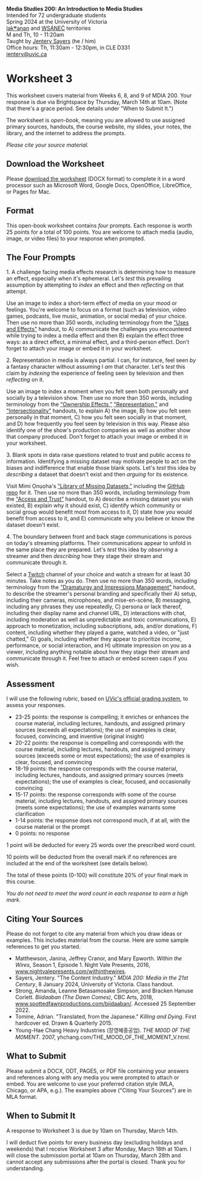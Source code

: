 **Media Studies 200: An Introduction to Media Studies**    
Intended for 72 undergraduate students     
Spring 2024 at the University of Victoria  
[lək̓ʷəŋən](https://www.songheesnation.ca/community/l-k-ng-n-traditional-territory) and [<u>W</u>SÁNEĆ](https://wsanec.com/) territories  
M and Th, 10 - 11:20am     
Taught by [Jentery Sayers](https://jntry.work/) (he / him)      
Office hours: Th, 11:30am - 12:30pm, in CLE D331    
[jentery@uvic.ca](mailto:jentery@uvic.ca)

# Worksheet 3

This worksheet covers material from Weeks 6, 8, and 9 of MDIA 200. Your response is due via Brightspace by Thursday, March 14th at 10am. (Note that there's a grace period. See details under "When to Submit It.")  

The worksheet is *open-book*, meaning you are allowed to use assigned primary sources, handouts, the course website, my slides, your notes, the library, and the internet to address the prompts.

*Please cite your source material.* 

## Download the Worksheet 

Please [download the worksheet](mdia200v2Worksheet3.docx) (DOCX format) to complete it in a word processor such as Microsoft Word, Google Docs, OpenOffice, LibreOffice, or Pages for Mac.  

## Format

This open-book worksheet contains *four* prompts. Each response is worth 25 points for a total of 100 points. You are welcome to attach media (audio, image, or video files) to your response when prompted.  

## The Four Prompts 

1\. A challenge facing media effects research is determining how to measure an effect, especially when it's ephemeral. Let's *test* this prevailing assumption by attempting to *index* an effect and then *reflecting* on that attempt. 

Use an image to index a short-term effect of media on your mood or feelings. You're welcome to focus on a format (such as television, video games, podcasts, live music, animation, or social media) of your choice. Then use no more than 350 words, including terminology from the ["Uses and Effects"](https://bright.uvic.ca/content/enforced/300618-202401MDIA200A01(22068)CO/usesAndEffectsHandout.pdf) handout, to A) communicate the challenges you encountered while trying to index a media effect and then B) explain the effect three ways: as a direct effect, a minimal effect, and a third-person effect. Don't forget to attach your image or embed it in your worksheet. 

2\. Representation in media is always partial. I can, for instance, feel seen *by* a fantasy character without assuming I *am* that character. Let's *test* this claim by *indexing* the experience of feeling seen by television and then *reflecting* on it. 

Use an image to index a moment when you felt seen both personally and socially by a television show. Then use no more than 350 words, including terminology from the ["Ownership Effects,"](https://bright.uvic.ca/content/enforced/300618-202401MDIA200A01(22068)CO/ownershipEffectsHandout.pdf) ["Representation,"](https://bright.uvic.ca/content/enforced/300618-202401MDIA200A01(22068)CO/representationHandout.pdf) and ["Intersectionality"](https://bright.uvic.ca/content/enforced/300618-202401MDIA200A01(22068)CO/intersectionalityHandout.pdf) handouts, to explain A) the image, B) how you felt seen personally in that moment, C) how you felt seen socially in that moment, and D) how frequently you feel seen by television in this way. Please also identify one of the show's production companies as well as another show that company produced. Don't forget to attach your image or embed it in your worksheet. 

3\. Blank spots in data raise questions related to trust and public access to information. Identifying a missing dataset may motivate people to act on the biases and indifference that enable those blank spots. Let's *test* this idea by *describing* a dataset that doesn't exist and then *arguing* for its existence. 

Visit Mimi Ọnụọha's ["Library of Missing Datasets,"](https://mimionuoha.com/the-library-of-missing-datasets) including the [GitHub repo](https://github.com/MimiOnuoha/missing-datasets) for it. Then use no more than 350 words, including terminology from the ["Access and Trust"](https://bright.uvic.ca/content/enforced/300618-202401MDIA200A01(22068)CO/accessAndTrustHandout.pdf) handout, to A) describe a missing dataset you wish existed, B) explain why it should exist, C) identify which community or social group would benefit most from access to it, D) state how *you* would benefit from access to it, and E) communicate why you believe or know the dataset doesn't exist.

4\. The boundary between front and back stage communications is porous on today's streaming platforms. Their communications appear to unfold in the same place they are prepared. Let's *test* this idea by *observing* a streamer and then *describing* how they stage their stream and communicate through it.  

Select a [Twitch](https://www.twitch.tv/) channel of your choice and watch a stream for at least 30 minutes. Take notes as you do. Then use no more than 350 words, including terminology from the ["Dramaturgy and Impressions Management"](https://bright.uvic.ca/content/enforced/300618-202401MDIA200A01(22068)CO/dramaturgyAndImpressionsHandout.pdf) handout, to describe the streamer's personal branding and specifically their A) setup, including their cameras, microphones, and mise-en-scène, B) messaging, including any phrases they use repeatedly, C) persona or lack thereof, including their display name and channel URL, D) interactions with chat, including moderation as well as unpredictable and toxic communications, E) approach to monetization, including subscriptions, ads, and/or donations, F) content, including whether they played a game, watched a video, or "just chatted," G) goals, including whether they appear to prioritize income, performance, or social interaction, and H) ultimate impression on you as a viewer, including anything notable about how they stage their stream and communicate through it. Feel free to attach or embed screen caps if you wish. 

## Assessment 

I will use the following rubric, based on [UVic's official grading system](https://www.uvic.ca/calendar/undergrad/index.php#/policy/S1AAgoGuV?bc=true&bcCurrent=14%20-%20Grading&bcGroup=Undergraduate%20Academic%20Regulations&bcItemType=policies), to assess your responses. 

* 23-25 points: the response is compelling; it enriches or enhances the course material, including lectures, handouts, and assigned primary sources (exceeds all expectations); the use of examples is clear, focused, convincing, and inventive (original insight)
* 20-22 points: the response is compelling and corresponds with the course material, including lectures, handouts, and assigned primary sources (exceeds some or most expectations); the use of examples is clear, focused, and convincing 
* 18-19 points: the response corresponds with the course material, including lectures, handouts, and assigned primary sources (meets expectations); the use of examples is clear, focused, and occasionally convincing
* 15-17 points: the response corresponds with some of the course material, including lectures, handouts, and assigned primary sources (meets some expectations); the use of examples warrants some clarification 
* 1-14 points: the response does not correspond much, if at all, with the course material or the prompt
* 0 points: no response  

1 point will be deducted for every 25 words over the prescribed word count. 

10 points will be deducted from the overall mark if no references are included at the end of the worksheet (see details below).

The total of these points (0-100) will constitute 20% of your final mark in this course. 

*You do not need to meet the word count in each response to earn a high mark.* 

## Citing Your Sources 

Please do not forget to cite any material from which you draw ideas or examples. This includes material from the course. Here are some sample references to get you started.  
 
* Matthewson, Janina, Jeffrey Cranor, and Mary Epworth. *Within the Wires*, Season 1, Episode 1. Night Vale Presents, 2016, www.nightvalepresents.com/withinthewires.
* Sayers, Jentery. "The Content Industry." *MDIA 200: Media in the 21st Century*, 8 January 2024, University of Victoria. Class handout. 
* Strong, Amanda, Leanne Betasamosake Simpson, and Bracken Hanuse Corlett. *Biidaaban (The Dawn Comes)*, CBC Arts, 2018, www.spottedfawnproductions.com/biidaaban/. Accessed 25 September 2022.
* Tomine, Adrian. "Translated, from the Japanese." *Killing and Dying*. First hardcover ed. Drawn & Quarterly 2015.
* Young-Hae Chang Heavy Industries (장영혜중공업). *THE M00D 0F THE M0MENT*. 2007, yhchang.com/THE_MOOD_OF_THE_MOMENT_V.html.

## What to Submit 

Please submit a DOCX, ODT, PAGES, or PDF file containing your answers and references along with any media you were prompted to attach or embed. You are welcome to use your preferred citation style (MLA, Chicago, or APA, e.g.). The examples above ("Citing Your Sources") are in MLA format. 

## When to Submit It

A response to Worksheet 3 is due by 10am on Thursday, March 14th.

I will deduct five points for every business day (excluding holidays and weekends) that I receive Worksheet 3 after Monday, March 18th at 10am. I will close the submission portal at 10am on Thursday, March 28th and cannot accept any submissions after the portal is closed. Thank you for understanding.

